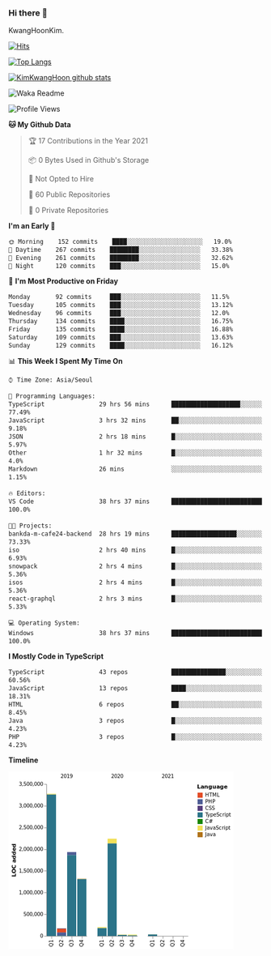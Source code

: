 ### Hi there 👋

KwangHoonKim.

[![Hits](https://hits.seeyoufarm.com/api/count/incr/badge.svg?url=https%3A%2F%2Fgithub.com%2Frhkdgns95)](https://hits.seeyoufarm.com)  

[![Top Langs](https://github-readme-stats.vercel.app/api/top-langs/?username=rhkdgns95&layout=compact)](https://github.com/anuraghazra/github-readme-stats)   

[![KimKwangHoon github stats](https://github-readme-stats.vercel.app/api?username=rhkdgns95&show_icons=true)](https://github.com/anuraghazra/github-readme-stats)  


<!--
**rhkdgns95/rhkdgns95** is a ✨ _special_ ✨ repository because its `README.md` (this file) appears on your GitHub profile.

Here are some ideas to get you started:

- 🔭 I’m currently working on ...
- 🌱 I’m currently learning ...
- 👯 I’m looking to collaborate on ...
- 🤔 I’m looking for help with ...
- 💬 Ask me about ...
- 📫 How to reach me: ...
- 😄 Pronouns: ...
- ⚡ Fun fact: ...
-->



![Waka Readme](https://github.com/rhkdgns95/rhkdgns95/workflows/Waka%20Readme/badge.svg)
<!--START_SECTION:waka-->
![Profile Views](http://img.shields.io/badge/Profile%20Views-0-blue)

**🐱 My Github Data** 

> 🏆 17 Contributions in the Year 2021
 > 
> 📦 0 Bytes Used in Github's Storage 
 > 
> 🚫 Not Opted to Hire
 > 
> 📜 60 Public Repositories 
 > 
> 🔑 0 Private Repositories  
 > 
**I'm an Early 🐤** 

```text
🌞 Morning    152 commits    ████░░░░░░░░░░░░░░░░░░░░░   19.0% 
🌆 Daytime    267 commits    ████████░░░░░░░░░░░░░░░░░   33.38% 
🌃 Evening    261 commits    ████████░░░░░░░░░░░░░░░░░   32.62% 
🌙 Night      120 commits    ███░░░░░░░░░░░░░░░░░░░░░░   15.0%

```
📅 **I'm Most Productive on Friday** 

```text
Monday       92 commits     ███░░░░░░░░░░░░░░░░░░░░░░   11.5% 
Tuesday      105 commits    ███░░░░░░░░░░░░░░░░░░░░░░   13.12% 
Wednesday    96 commits     ███░░░░░░░░░░░░░░░░░░░░░░   12.0% 
Thursday     134 commits    ████░░░░░░░░░░░░░░░░░░░░░   16.75% 
Friday       135 commits    ████░░░░░░░░░░░░░░░░░░░░░   16.88% 
Saturday     109 commits    ███░░░░░░░░░░░░░░░░░░░░░░   13.63% 
Sunday       129 commits    ████░░░░░░░░░░░░░░░░░░░░░   16.12%

```


📊 **This Week I Spent My Time On** 

```text
⌚︎ Time Zone: Asia/Seoul

💬 Programming Languages: 
TypeScript               29 hrs 56 mins      ███████████████████░░░░░░   77.49% 
JavaScript               3 hrs 32 mins       ██░░░░░░░░░░░░░░░░░░░░░░░   9.18% 
JSON                     2 hrs 18 mins       █░░░░░░░░░░░░░░░░░░░░░░░░   5.97% 
Other                    1 hr 32 mins        █░░░░░░░░░░░░░░░░░░░░░░░░   4.0% 
Markdown                 26 mins             ░░░░░░░░░░░░░░░░░░░░░░░░░   1.15%

🔥 Editors: 
VS Code                  38 hrs 37 mins      █████████████████████████   100.0%

🐱‍💻 Projects: 
bankda-m-cafe24-backend  28 hrs 19 mins      ██████████████████░░░░░░░   73.33% 
iso                      2 hrs 40 mins       █░░░░░░░░░░░░░░░░░░░░░░░░   6.93% 
snowpack                 2 hrs 4 mins        █░░░░░░░░░░░░░░░░░░░░░░░░   5.36% 
isos                     2 hrs 4 mins        █░░░░░░░░░░░░░░░░░░░░░░░░   5.36% 
react-graphql            2 hrs 3 mins        █░░░░░░░░░░░░░░░░░░░░░░░░   5.33%

💻 Operating System: 
Windows                  38 hrs 37 mins      █████████████████████████   100.0%

```

**I Mostly Code in TypeScript** 

```text
TypeScript               43 repos            ███████████████░░░░░░░░░░   60.56% 
JavaScript               13 repos            ████░░░░░░░░░░░░░░░░░░░░░   18.31% 
HTML                     6 repos             ██░░░░░░░░░░░░░░░░░░░░░░░   8.45% 
Java                     3 repos             █░░░░░░░░░░░░░░░░░░░░░░░░   4.23% 
PHP                      3 repos             █░░░░░░░░░░░░░░░░░░░░░░░░   4.23%

```


**Timeline**

![Chart not found](https://raw.githubusercontent.com/rhkdgns95/rhkdgns95/master/charts/bar_graph.png) 


<!--END_SECTION:waka-->
